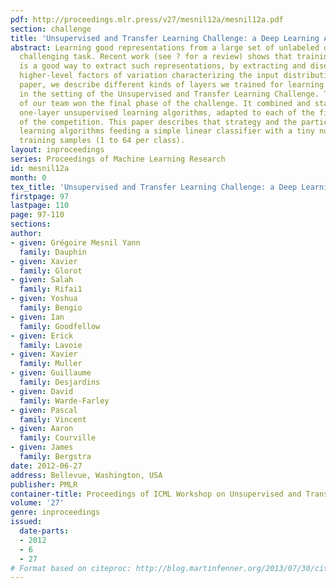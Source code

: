 ```yaml
---
pdf: http://proceedings.mlr.press/v27/mesnil12a/mesnil12a.pdf
section: challenge
title: 'Unsupervised and Transfer Learning Challenge: a Deep Learning Approach'
abstract: Learning good representations from a large set of unlabeled data is a particularly
  challenging task. Recent work (see ? for a review) shows that training deep architectures
  is a good way to extract such representations, by extracting and disentangling gradually
  higher-level factors of variation characterizing the input distribution. In this
  paper, we describe different kinds of layers we trained for learning representations
  in the setting of the Unsupervised and Transfer Learning Challenge. The strategy
  of our team won the final phase of the challenge. It combined and stacked different
  one-layer unsupervised learning algorithms, adapted to each of the five datasets
  of the competition. This paper describes that strategy and the particular one-layer
  learning algorithms feeding a simple linear classifier with a tiny number of labeled
  training samples (1 to 64 per class).
layout: inproceedings
series: Proceedings of Machine Learning Research
id: mesnil12a
month: 0
tex_title: 'Unsupervised and Transfer Learning Challenge: a Deep Learning Approach'
firstpage: 97
lastpage: 110
page: 97-110
sections: 
author:
- given: Grégoire Mesnil Yann
  family: Dauphin
- given: Xavier
  family: Glorot
- given: Salah
  family: Rifai1
- given: Yoshua
  family: Bengio
- given: Ian
  family: Goodfellow
- given: Erick
  family: Lavoie
- given: Xavier
  family: Muller
- given: Guillaume
  family: Desjardins
- given: David
  family: Warde-Farley
- given: Pascal
  family: Vincent
- given: Aaron
  family: Courville
- given: James
  family: Bergstra
date: 2012-06-27
address: Bellevue, Washington, USA
publisher: PMLR
container-title: Proceedings of ICML Workshop on Unsupervised and Transfer Learning
volume: '27'
genre: inproceedings
issued:
  date-parts:
  - 2012
  - 6
  - 27
# Format based on citeproc: http://blog.martinfenner.org/2013/07/30/citeproc-yaml-for-bibliographies/
---
```


